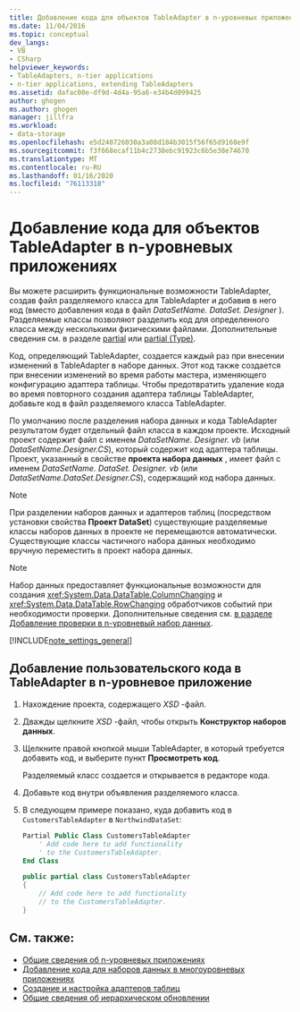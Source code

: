 ```yaml
---
title: Добавление кода для объектов TableAdapter в n-уровневых приложениях
ms.date: 11/04/2016
ms.topic: conceptual
dev_langs:
- VB
- CSharp
helpviewer_keywords:
- TableAdapters, n-tier applications
- n-tier applications, extending TableAdapters
ms.assetid: dafac00e-df9d-4d4a-95a6-e34b4d099425
author: ghogen
ms.author: ghogen
manager: jillfra
ms.workload:
- data-storage
ms.openlocfilehash: e5d240726030a3a08d184b3015f56f65d9168e9f
ms.sourcegitcommit: f3f668ecaf11b4c2738ebc91923c6b5e38e74670
ms.translationtype: MT
ms.contentlocale: ru-RU
ms.lasthandoff: 01/16/2020
ms.locfileid: "76113318"
---
```

# <a name="add-code-to-tableadapters-in-n-tier-applications"></a>Добавление кода для объектов TableAdapter в n-уровневых приложениях
Вы можете расширить функциональные возможности TableAdapter, создав файл разделяемого класса для TableAdapter и добавив в него код (вместо добавления кода в файл *DataSetName. DataSet. Designer* ). Разделяемые классы позволяют разделить код для определенного класса между несколькими физическими файлами. Дополнительные сведения см. в разделе [partial](/dotnet/visual-basic/language-reference/modifiers/partial) или [partial (Type)](/dotnet/csharp/language-reference/keywords/partial-type).

Код, определяющий TableAdapter, создается каждый раз при внесении изменений в TableAdapter в наборе данных. Этот код также создается при внесении изменений во время работы мастера, изменяющего конфигурацию адаптера таблицы. Чтобы предотвратить удаление кода во время повторного создания адаптера таблицы TableAdapter, добавьте код в файл разделяемого класса TableAdapter.

По умолчанию после разделения набора данных и кода TableAdapter результатом будет отдельный файл класса в каждом проекте. Исходный проект содержит файл с именем *DataSetName. Designer. vb* (или *DataSetName.Designer.CS*), который содержит код адаптера таблицы. Проект, указанный в свойстве **проекта набора данных** , имеет файл с именем *DataSetName. DataSet. Designer. vb* (или *DataSetName.DataSet.Designer.CS*), содержащий код набора данных.

> [!NOTE]
> При разделении наборов данных и адаптеров таблиц (посредством установки свойства **Проект DataSet**) существующие разделяемые классы наборов данных в проекте не перемещаются автоматически. Существующие классы частичного набора данных необходимо вручную переместить в проект набора данных.

> [!NOTE]
> Набор данных предоставляет функциональные возможности для создания <xref:System.Data.DataTable.ColumnChanging> и <xref:System.Data.DataTable.RowChanging> обработчиков событий при необходимости проверки. Дополнительные сведения см. [в разделе Добавление проверки в n-уровневый набор данных](../data-tools/add-validation-to-an-n-tier-dataset.md).

[!INCLUDE[note_settings_general](../data-tools/includes/note_settings_general_md.md)]

## <a name="to-add-user-code-to-a-tableadapter-in-an-n-tier-application"></a>Добавление пользовательского кода в TableAdapter в n-уровневое приложение

1. Нахождение проекта, содержащего *XSD* -файл.

2. Дважды щелкните *XSD* -файл, чтобы открыть **Конструктор наборов данных**.

3. Щелкните правой кнопкой мыши TableAdapter, в который требуется добавить код, и выберите пункт **Просмотреть код**.

     Разделяемый класс создается и открывается в редакторе кода.

4. Добавьте код внутри объявления разделяемого класса.

5. В следующем примере показано, куда добавить код в `CustomersTableAdapter` в `NorthwindDataSet`:

    ```vb
    Partial Public Class CustomersTableAdapter
        ' Add code here to add functionality
        ' to the CustomersTableAdapter.
    End Class
    ```

    ```csharp
    public partial class CustomersTableAdapter
    {
        // Add code here to add functionality
        // to the CustomersTableAdapter.
    }
    ```

## <a name="see-also"></a>См. также:

- [Общие сведения об n-уровневых приложениях](../data-tools/n-tier-data-applications-overview.md)
- [Добавление кода для наборов данных в многоуровневых приложениях](../data-tools/add-code-to-datasets-in-n-tier-applications.md)
- [Создание и настройка адаптеров таблиц](create-and-configure-tableadapters.md)
- [Общие сведения об иерархическом обновлении](hierarchical-update.md)
